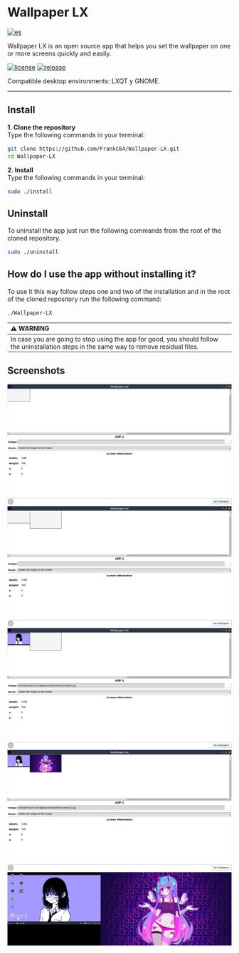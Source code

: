 # Wallpaper LX
[![es](https://img.shields.io/badge/lang-es-green.svg)](https://github.com/FrankC64/Wallpaper-LX/blob/main/README.es.md)

Wallpaper LX is an open source app that helps you set the wallpaper on one or more screens quickly and easily.

[![license](https://img.shields.io/badge/license-GPL-blue.svg)]()
[![release](https://img.shields.io/badge/release-v1.0-blue.svg)]()

Compatible desktop environments: LXQT y GNOME.

---

## Install
**1. Clone the repository**<br>
Type the following commands in your terminal:

```bash
git clone https://github.com/FrankC64/Wallpaper-LX.git
cd Wallpaper-LX
```

**2. Install**<br>
Type the following commands in your terminal:

```bash
sudo ./install
```

## Uninstall
To uninstall the app just run the following commands from the root of the cloned repository.

```bash
sudo ./uninstall
```

## How do I use the app without installing it?
To use it this way follow steps one and two of the installation and in the root of the cloned repository run the following command:

```bash
./Wallpaper-LX
```

| :warning: WARNING |
|:-----------------------------------------|
| In case you are going to stop using the app for good, you should follow the uninstallation steps in the same way to remove residual files. |

## Screenshots
<img src="https://raw.githubusercontent.com/FrankC64/Wallpaper-LX/master/screenshots/one-screen.jpg">
<img src="https://raw.githubusercontent.com/FrankC64/Wallpaper-LX/master/screenshots/two-screen.jpg">
<img src="https://raw.githubusercontent.com/FrankC64/Wallpaper-LX/master/screenshots/two-screen-one-image.jpg">
<img src="https://raw.githubusercontent.com/FrankC64/Wallpaper-LX/master/screenshots/two-screen-two-image.jpg">
<img src="https://raw.githubusercontent.com/FrankC64/Wallpaper-LX/master/screenshots/two-screen-wallpaper.jpg">
